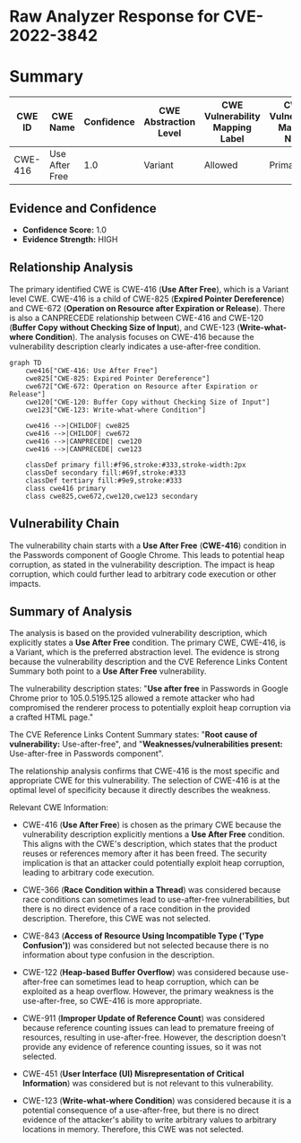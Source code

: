 # Raw Analyzer Response for CVE-2022-3842

# Summary
| CWE ID | CWE Name | Confidence | CWE Abstraction Level | CWE Vulnerability Mapping Label | CWE-Vulnerability Mapping Notes |
|---|---|---|---|---|---|
| CWE-416 | Use After Free | 1.0 | Variant | Allowed | Primary CWE |

## Evidence and Confidence

*   **Confidence Score:** 1.0
*   **Evidence Strength:** HIGH

## Relationship Analysis
The primary identified CWE is CWE-416 (**Use After Free**), which is a Variant level CWE. CWE-416 is a child of CWE-825 (**Expired Pointer Dereference**) and CWE-672 (**Operation on Resource after Expiration or Release**). There is also a CANPRECEDE relationship between CWE-416 and CWE-120 (**Buffer Copy without Checking Size of Input**), and CWE-123 (**Write-what-where Condition**). The analysis focuses on CWE-416 because the vulnerability description clearly indicates a use-after-free condition.

```mermaid
graph TD
    cwe416["CWE-416: Use After Free"]
    cwe825["CWE-825: Expired Pointer Dereference"]
    cwe672["CWE-672: Operation on Resource after Expiration or Release"]
    cwe120["CWE-120: Buffer Copy without Checking Size of Input"]
    cwe123["CWE-123: Write-what-where Condition"]
    
    cwe416 -->|CHILDOF| cwe825
    cwe416 -->|CHILDOF| cwe672
    cwe416 -->|CANPRECEDE| cwe120
    cwe416 -->|CANPRECEDE| cwe123
    
    classDef primary fill:#f96,stroke:#333,stroke-width:2px
    classDef secondary fill:#69f,stroke:#333
    classDef tertiary fill:#9e9,stroke:#333
    class cwe416 primary
    class cwe825,cwe672,cwe120,cwe123 secondary
```

## Vulnerability Chain
The vulnerability chain starts with a **Use After Free** (**CWE-416**) condition in the Passwords component of Google Chrome. This leads to potential heap corruption, as stated in the vulnerability description. The impact is heap corruption, which could further lead to arbitrary code execution or other impacts.

## Summary of Analysis
The analysis is based on the provided vulnerability description, which explicitly states a **Use After Free** condition. The primary CWE, CWE-416, is a Variant, which is the preferred abstraction level. The evidence is strong because the vulnerability description and the CVE Reference Links Content Summary both point to a **Use After Free** vulnerability.

The vulnerability description states: "**Use after free** in Passwords in Google Chrome prior to 105.0.5195.125 allowed a remote attacker who had compromised the renderer process to potentially exploit heap corruption via a crafted HTML page."

The CVE Reference Links Content Summary states: "**Root cause of vulnerability:** Use-after-free", and "**Weaknesses/vulnerabilities present:** Use-after-free in Passwords component".

The relationship analysis confirms that CWE-416 is the most specific and appropriate CWE for this vulnerability. The selection of CWE-416 is at the optimal level of specificity because it directly describes the weakness.

Relevant CWE Information:
*   CWE-416 (**Use After Free**) is chosen as the primary CWE because the vulnerability description explicitly mentions a **Use After Free** condition. This aligns with the CWE's description, which states that the product reuses or references memory after it has been freed. The security implication is that an attacker could potentially exploit heap corruption, leading to arbitrary code execution.

*   CWE-366 (**Race Condition within a Thread**) was considered because race conditions can sometimes lead to use-after-free vulnerabilities, but there is no direct evidence of a race condition in the provided description. Therefore, this CWE was not selected.

*   CWE-843 (**Access of Resource Using Incompatible Type ('Type Confusion')**) was considered but not selected because there is no information about type confusion in the description.

*   CWE-122 (**Heap-based Buffer Overflow**) was considered because use-after-free can sometimes lead to heap corruption, which can be exploited as a heap overflow. However, the primary weakness is the use-after-free, so CWE-416 is more appropriate.

*   CWE-911 (**Improper Update of Reference Count**) was considered because reference counting issues can lead to premature freeing of resources, resulting in use-after-free. However, the description doesn't provide any evidence of reference counting issues, so it was not selected.

*   CWE-451 (**User Interface (UI) Misrepresentation of Critical Information**) was considered but is not relevant to this vulnerability.

*   CWE-123 (**Write-what-where Condition**) was considered because it is a potential consequence of a use-after-free, but there is no direct evidence of the attacker's ability to write arbitrary values to arbitrary locations in memory. Therefore, this CWE was not selected.